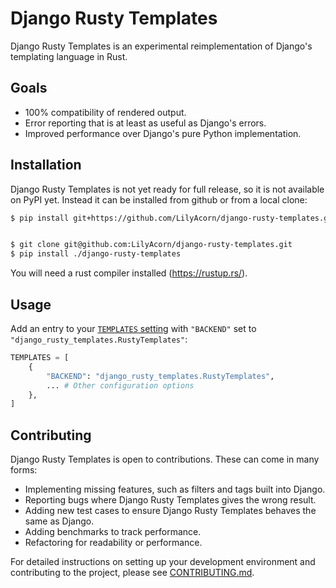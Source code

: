 # Django Rusty Templates

Django Rusty Templates is an experimental reimplementation of Django's templating language in Rust.

## Goals

* 100% compatibility of rendered output.
* Error reporting that is at least as useful as Django's errors.
* Improved performance over Django's pure Python implementation.

## Installation

Django Rusty Templates is not yet ready for full release, so it is not available on PyPI yet. Instead it can be installed from github or from a local clone:

```sh
$ pip install git+https://github.com/LilyAcorn/django-rusty-templates.git
```

```sh

$ git clone git@github.com:LilyAcorn/django-rusty-templates.git
$ pip install ./django-rusty-templates
```

You will need a rust compiler installed (https://rustup.rs/).

## Usage

Add an entry to your [`TEMPLATES` setting](https://docs.djangoproject.com/en/5.1/ref/settings/#std-setting-TEMPLATES) with `"BACKEND"` set to `"django_rusty_templates.RustyTemplates"`:

```python
TEMPLATES = [
    {
        "BACKEND": "django_rusty_templates.RustyTemplates",
        ... # Other configuration options
    },
]
```

## Contributing

Django Rusty Templates is open to contributions. These can come in many forms:

* Implementing missing features, such as filters and tags built into Django.
* Reporting bugs where Django Rusty Templates gives the wrong result.
* Adding new test cases to ensure Django Rusty Templates behaves the same as Django.
* Adding benchmarks to track performance.
* Refactoring for readability or performance.

For detailed instructions on setting up your development environment and contributing to the project, please see [CONTRIBUTING.md](CONTRIBUTING.md).
